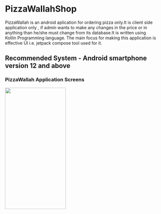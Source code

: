 # PizzaWallahShop
PizzaWallah is an android aplication for ordering pizza only.It is client side application only , if admin wants to make any changes in the price or in anything than he/she must change from its database.It is written using Kotlin Programming language. The main focus for making this application is effective UI i.e. jetpack compose tool used for it.

## Recommended System - Android smartphone version 12 and above

### PizzaWallah Application Screens
<img src="https://user-images.githubusercontent.com/108862401/223102890-ae291608-bbfd-4298-9393-d7a4d87da3d4.jpg" width="200" height="400" >
